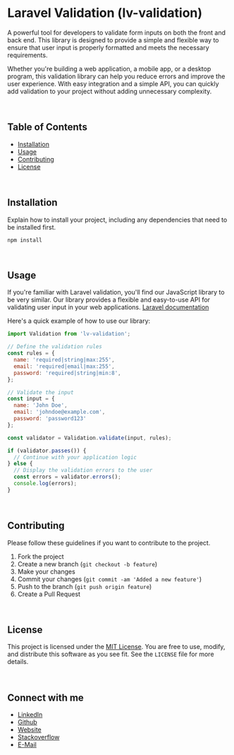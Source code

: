# Laravel Validation (lv-validation)

A powerful tool for developers to validate form inputs on both the front and back end. This library is designed to provide a simple and flexible way to ensure that user input is properly formatted and meets the necessary requirements.

Whether you're building a web application, a mobile app, or a desktop program, this validation library can help you reduce errors and improve the user experience. With easy integration and a simple API, you can quickly add validation to your project without adding unnecessary complexity.

<br />

## Table of Contents

- [Installation](#installation)
- [Usage](#usage)
- [Contributing](#contributing)
- [License](#license)

<br />

## Installation

Explain how to install your project, including any dependencies that need to be installed first.

```
npm install
```

<br />

## Usage

If you're familiar with Laravel validation, you'll find our JavaScript library to be very similar. Our library provides a flexible and easy-to-use API for validating user input in your web applications. [Laravel documentation](https://laravel.com/docs/9.x/validation)

Here's a quick example of how to use our library:

```javascript
import Validation from 'lv-validation';

// Define the validation rules
const rules = {
  name: 'required|string|max:255',
  email: 'required|email|max:255',
  password: 'required|string|min:8',
};

// Validate the input
const input = {
  name: 'John Doe',
  email: 'johndoe@example.com',
  password: 'password123'
};

const validator = Validation.validate(input, rules);

if (validator.passes()) {
  // Continue with your application logic
} else {
  // Display the validation errors to the user
  const errors = validator.errors();
  console.log(errors);
}
```

<br />

## Contributing

Please follow these guidelines if you want to contribute to the project.

1. Fork the project
2. Create a new branch (`git checkout -b feature`)
3. Make your changes
4. Commit your changes (`git commit -am 'Added a new feature'`)
5. Push to the branch (`git push origin feature`)
6. Create a Pull Request

<br />

## License

This project is licensed under the [MIT License](https://opensource.org/licenses/MIT). You are free to use, modify, and distribute this software as you see fit. See the `LICENSE` file for more details.

<br />

## Connect with me

- [LinkedIn](https://www.linkedin.com/in/iamaliybi)
- [Github](https://github.com/iamaliybi)
- [Website](https://iamaliybi.dev)
- [Stackoverflow](https://stackoverflow.com/users/11662335/ali-yaghoubi)
- [E-Mail](mailto:iamaliybi.dev@gmail.com)
